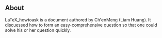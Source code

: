 ## About

LaTeX_howtoask is a document authored by Ch'enMeng (Liam Huang). It discuessed how to form an easy-comprehensive question so that one could solve his or her question quickly.
